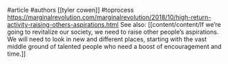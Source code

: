 #article 
#authors [[tyler cowen]]
#toprocess 
https://marginalrevolution.com/marginalrevolution/2018/10/high-return-activity-raising-others-aspirations.html
See also: [[content/content/If we’re going to revitalize our society, we need to raise other people’s aspirations. We will need to look in new and different places, starting with the vast middle ground of talented people who need a boost of encouragement and time.]]